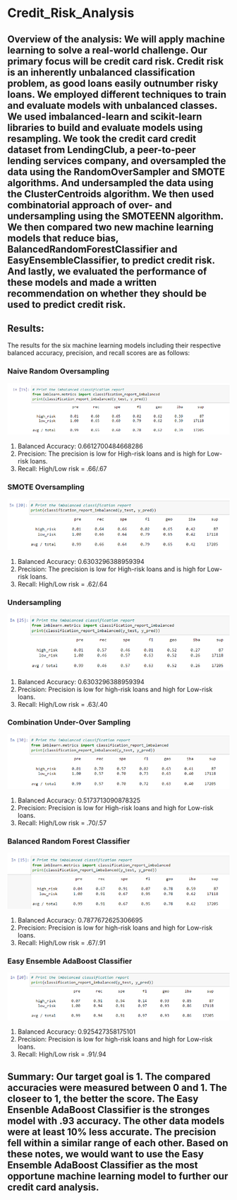 # Credit_Risk_Analysis

## Overview of the analysis: We will apply machine learning to solve a real-world challenge. Our primary focus will be credit card risk. Credit risk is an inherently unbalanced classification problem, as good loans easily outnumber risky loans. We employed different techniques to train and evaluate models with unbalanced classes. We used imbalanced-learn and scikit-learn libraries to build and evaluate models using resampling. We took the credit card credit dataset from LendingClub, a peer-to-peer lending services company, and oversampled the data using the RandomOverSampler and SMOTE algorithms. And undersampled the data using the ClusterCentroids algorithm. We then used combinatorial approach of over- and undersampling using the SMOTEENN algorithm. We then compared two new machine learning models that reduce bias, BalancedRandomForestClassifier and EasyEnsembleClassifier, to predict credit risk. And lastly, we evaluated the performance of these models and made a written recommendation on whether they should be used to predict credit risk.

## Results:
The results for the six machine learning models including their respective balanced accuracy, precision, and recall scores are as follows:      

### Naive Random Oversampling
![1-Naive Random Oversampling](https://github.com/ScottyMacCVC/Credit_Risk_Analysis/blob/main/Images/1-Naive%20Random%20Oversampling.PNG)     
1. Balanced Accuracy: 0.6612700484668286
2. Precision: The precision is low for High-risk loans and is high for Low-risk loans.
3. Recall: High/Low risk = .66/.67

### SMOTE Oversampling
![2-SMOTE Oversampling](https://github.com/ScottyMacCVC/Credit_Risk_Analysis/blob/main/Images/2-SMOTE%20Oversampling.PNG)     
1. Balanced Accuracy: 0.6303296388959394
2. Precision: The precision is low for High-risk loans and is high for Low-risk loans.
3. Recall: High/Low risk = .62/.64

### Undersampling
![3-Undersampling](https://github.com/ScottyMacCVC/Credit_Risk_Analysis/blob/main/Images/3-Undersampling.PNG)     
1. Balanced Accuracy: 0.6303296388959394
2. Precision: Precision is low for high-risk loans and high for Low-risk loans.
3. Recall: High/Low risk = .63/.40

### Combination Under-Over Sampling
![4-Combination Under-Over Sampling](https://github.com/ScottyMacCVC/Credit_Risk_Analysis/blob/main/Images/4-Combination%20Under-Over%20Sampling.PNG)     
1. Balanced Accuracy: 0.5173713090878325
2. Precision: Precision is low for High-risk loans and high for Low-risk loans.
3. Recall: High/Low risk = .70/.57

### Balanced Random Forest Classifier
![5-Balanced Random Forest Classifier.](https://github.com/ScottyMacCVC/Credit_Risk_Analysis/blob/main/Images/5-Balanced%20Random%20Forest%20Classifier.PNG)     
1. Balanced Accuracy: 0.7877672625306695
2. Precision: Precision is low for high-risk loans and high for Low-risk loans.
3. Recall: High/Low risk = .67/.91

### Easy Ensemble AdaBoost Classifier
![6-Easy Ensemble AdaBoost Classifier](https://github.com/ScottyMacCVC/Credit_Risk_Analysis/blob/main/Images/6-Easy%20Ensemble%20AdaBoost%20Classifier.PNG)     
1. Balanced Accuracy: 0.925427358175101
2. Precision: Precision is low for high-risk loans and high for Low-risk loans.
3. Recall: High/Low risk = .91/.94


## Summary: Our target goal is 1. The compared accuracies were measured between 0 and 1. The closeer to 1, the better the score. The Easy Ensenble AdaBoost Classifier is the stronges model with .93 accuracy. The other data models were at least 10% less accurate. The precision fell within a similar range of each other. Based on these notes, we would want to use the Easy Ensemble AdaBoost Classifier as the most opportune machine learning model to further our credit card analysis. 
